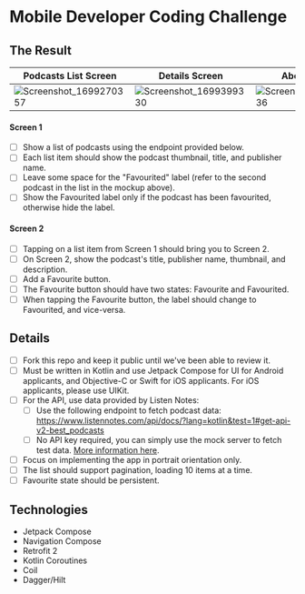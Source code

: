 # Mobile Developer Coding Challenge

## The Result


| Podcasts List Screen | Details Screen| About Screen | Tech Stack Screen |
| --- | --- | --- | --- |
| ![Screenshot_1699270357](https://github.com/MaxwellEdisonBay/mobile-coding-challenge/assets/68398572/acac3eba-c78c-4008-a10a-da82a8e24606) | ![Screenshot_1699399330](https://github.com/MaxwellEdisonBay/mobile-coding-challenge/assets/68398572/f1f01632-7743-45e5-980b-85b3d3666ba6) | ![Screenshot_1699399336](https://github.com/MaxwellEdisonBay/mobile-coding-challenge/assets/68398572/6de3aa74-6776-4a6e-a826-a96e76319dee) | ![Screenshot_1699399340](https://github.com/MaxwellEdisonBay/mobile-coding-challenge/assets/68398572/51d4ebfe-9ba7-426b-8c02-f0bc9436507a)|

#### Screen 1

- [ ] Show a list of podcasts using the endpoint provided below.
- [ ] Each list item should show the podcast thumbnail, title, and publisher name.
- [ ] Leave some space for the "Favourited" label (refer to the second podcast in the list in the mockup above).
- [ ] Show the Favourited label only if the podcast has been favourited, otherwise hide the label.

#### Screen 2

- [ ] Tapping on a list item from Screen 1 should bring you to Screen 2.
- [ ] On Screen 2, show the podcast's title, publisher name, thumbnail, and description.
- [ ] Add a Favourite button.
- [ ] The Favourite button should have two states: Favourite and Favourited.
- [ ] When tapping the Favourite button, the label should change to Favourited, and vice-versa.

## Details

- [ ] Fork this repo and keep it public until we've been able to review it.
- [ ] Must be written in Kotlin and use Jetpack Compose for UI for Android applicants, and Objective-C or Swift for iOS applicants. For iOS applicants, please use UIKit.
- [ ] For the API, use data provided by Listen Notes:
	 - [ ] Use the following endpoint to fetch podcast data: https://www.listennotes.com/api/docs/?lang=kotlin&test=1#get-api-v2-best_podcasts
	 - [ ] No API key required, you can simply use the mock server to fetch test data. [More information here](https://www.listennotes.help/article/48-how-to-test-the-podcast-api-without-an-api-key "More information here").
- [ ] Focus on implementing the app in portrait orientation only.
- [ ] The list should support pagination, loading 10 items at a time.
- [ ] Favourite state should be persistent.

## Technologies

- Jetpack Compose
- Navigation Compose
- Retrofit 2
- Kotlin Coroutines
- Coil
- Dagger/Hilt

